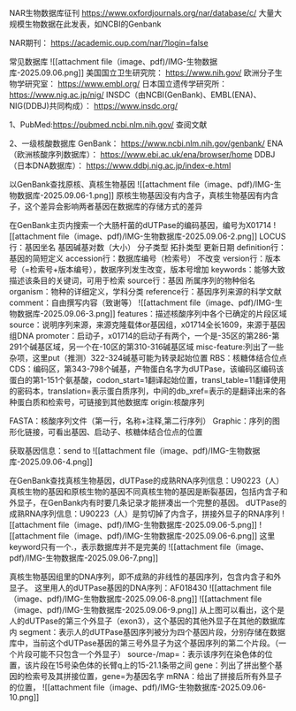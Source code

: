 NAR生物数据库征刊 https://www.oxfordjournals.org/nar/database/c/  大量大规模生物数据在此发表，如NCBI的Genbank

NAR期刊： https://academic.oup.com/nar/?login=false

常见数据库
![[attachment file（image、pdf)/IMG-生物数据库-2025.09.06.png]]
美国国立卫生研究院：  https://www.nih.gov/
欧洲分子生物学研究室： https://www.embl.org/
日本国立遗传学研究所： https://www.nig.ac.jp/nig/
INSDC（由NCBI(GenBank)、EMBL(ENA)、NIG(DDBJ)共同构成）： https://www.insdc.org/

1、PubMed:https://pubmed.ncbi.nlm.nih.gov/    查阅文献

2、一级核酸数据库
GenBank： https://www.ncbi.nlm.nih.gov/genbank/
ENA（欧洲核酸序列数据库）： https://www.ebi.ac.uk/ena/browser/home
DDBJ（日本DNA数据库）： https://www.ddbj.nig.ac.jp/index-e.html


以GenBank查找原核、真核生物基因
![[attachment file（image、pdf)/IMG-生物数据库-2025.09.06-1.png]]
原核生物基因没有内含子，真核生物基因有内含子，这个差异会影响两者基因在数据库的存储方式的差异

在GenBank主页内搜索一个大肠杆菌的dUTPase的编码基因，编号为X01714
![[attachment file（image、pdf)/IMG-生物数据库-2025.09.06-2.png]]
LOCUS行：基因坐名              基因碱基对数（大小）             分子类型      拓扑类型       更新日期
definition行：基因的简短定义
accession行：数据库编号（检索号） 不改变
version行：版本号（=检索号+版本编号），数据序列发生改变，版本号增加
keywords：能够大致描述该条目的关键词，可用于检索
source行：基因 所属序列的物种俗名
organism：物种的详细定义，学科分类
reference行：基因序列来源的科学文献
comment：自由撰写内容（致谢等）
![[attachment file（image、pdf)/IMG-生物数据库-2025.09.06-3.png]]
features：描述核酸序列中各个已确定的片段区域
source：说明序列来源，来源克隆载体or基因组，x01714全长1609，来源于基因组DNA
promoter：启动子，x01714的启动子有两个，一个是-35区的第286-第291个碱基区域，另一个在-10区的第310-316碱基区域
misc-feature:列出了一些杂项，这里put（推测）322-324碱基可能为转录起始位置
RBS：核糖体结合位点
CDS：编码区，第343-798个碱基，产物蛋白名字为dUTPase，该编码区编码该蛋白的第1-151个氨基酸，codon_start=1翻译起始位置，transl_table=11翻译使用的密码本，translation=表示蛋白质序列，中间的db_xref=表示的是翻译出来的各种蛋白质和检索号，可链接到其他数据库
origin:核酸序列


FASTA：核酸序列文件（第一行，名称+注释,第二行序列）
Graphic：序列的图形化链接，可看出基因、启动子、核糖体结合位点的位置

获取基因信息：send to
![[attachment file（image、pdf)/IMG-生物数据库-2025.09.06-4.png]]
 

在GenBank查找真核生物基因，dUTPase的成熟RNA序列信息：U90223（人）
真核生物的基因和原核生物的基因不同真核生物的基因是断裂基因，包括内含子和外显子，在GenBank内有时要几条记录才能拼凑出一个完整的基因。
dUTPase的成熟RNA序列信息：U90223（人）是剪切掉了内含子，拼接外显子的RNA序列
![[attachment file（image、pdf)/IMG-生物数据库-2025.09.06-5.png]]
![[attachment file（image、pdf)/IMG-生物数据库-2025.09.06-6.png]]
这里keyword只有一个.，表示数据库并不是完美的
![[attachment file（image、pdf)/IMG-生物数据库-2025.09.06-7.png]]

真核生物基因组里的DNA序列，即不成熟的非线性的基因序列，包含内含子和外显子。
这里用人的dUTPase基因的DNA序列：AF018430
![[attachment file（image、pdf)/IMG-生物数据库-2025.09.06-8.png]]
![[attachment file（image、pdf)/IMG-生物数据库-2025.09.06-9.png]]
从上图可以看出，这个是人的dUTPase的第三个外显子（exon3），这个基因的其他外显子在其他的数据库内
segment：表示人的dUTPase基因序列被分为四个基因片段，分别存储在数据库中，当前这个dUTPase基因的第三号外显子为这个基因序列的第二个片段。（一个片段可能不只包含一个外显子）
source-/map=：表示该序列在染色体的位置，该片段在15号染色体的长臂q上的15-21.1条带之间
gene：列出了拼出整个基因的检索号及其拼接位置，gene=为基因名字
mRNA：给出了拼接后所有外显子的位置，
![[attachment file（image、pdf)/IMG-生物数据库-2025.09.06-10.png]]